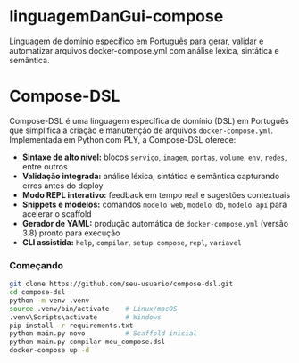 # linguagemDanGui-compose
Linguagem de domínio específico em Português para gerar, validar e automatizar arquivos docker-compose.yml com análise léxica, sintática e semântica.

# Compose-DSL

Compose-DSL é uma linguagem específica de domínio (DSL) em Português que simplifica a criação e manutenção de arquivos `docker-compose.yml`. Implementada em Python com PLY, a Compose-DSL oferece:

- **Sintaxe de alto nível:** blocos `serviço`, `imagem`, `portas`, `volume`, `env`, `redes`, entre outros  
- **Validação integrada:** análise léxica, sintática e semântica capturando erros antes do deploy  
- **Modo REPL interativo:** feedback em tempo real e sugestões contextuais  
- **Snippets e modelos:** comandos `modelo web`, `modelo db`, `modelo api` para acelerar o scaffold  
- **Gerador de YAML:** produção automática de `docker-compose.yml` (versão 3.8) pronto para execução  
- **CLI assistida:** `help`, `compilar`, `setup compose`, `repl`, `variavel`  

### Começando

```bash
git clone https://github.com/seu-usuario/compose-dsl.git
cd compose-dsl
python -m venv .venv
source .venv/bin/activate    # Linux/macOS
.venv\Scripts\activate       # Windows
pip install -r requirements.txt
python main.py novo          # Scaffold inicial
python main.py compilar meu_compose.dsl
docker-compose up -d

